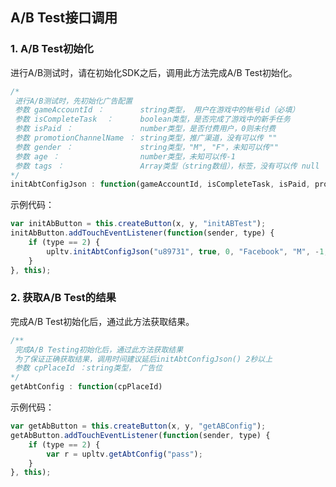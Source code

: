 ## A/B Test接口调用

### 1. A/B Test初始化
进行A/B测试时，请在初始化SDK之后，调用此方法完成A/B Test初始化。
```javascript
/*
 进行A/B测试时，先初始化广告配置
 参数 gameAccountId ：        string类型， 用户在游戏中的帐号id（必填）
 参数 isCompleteTask  ：      boolean类型，是否完成了游戏中的新手任务
 参数 isPaid ：               number类型，是否付费用户，0则未付费
 参数 promotionChannelName ： string类型，推广渠道，没有可以传 ""
 参数 gender ：               string类型，"M", "F"，未知可以传""
 参数 age ：                  number类型，未知可以传-1
 参数 tags ：                 Array类型（string数组），标签，没有可以传 null
*/
initAbtConfigJson : function(gameAccountId, isCompleteTask, isPaid, promotionChannelName, gender, age, tags)
```

示例代码：
```javascript
var initAbButton = this.createButton(x, y, "initABTest");
initAbButton.addTouchEventListener(function(sender, type) {
    if (type == 2) {
        upltv.initAbtConfigJson("u89731", true, 0, "Facebook", "M", -1, ["This is the first element.", "The second one.", "The last one."]);
    }
}, this);
```

### 2. 获取A/B Test的结果
完成A/B Test初始化后，通过此方法获取结果。
```javascript
/**
 完成A/B Testing初始化后，通过此方法获取结果
 为了保证正确获取结果，调用时间建议延后initAbtConfigJson() 2秒以上
 参数 cpPlaceId ：string类型， 广告位
*/
getAbtConfig : function(cpPlaceId)
```

示例代码：
```javascript
var getAbButton = this.createButton(x, y, "getABConfig");
getAbButton.addTouchEventListener(function(sender, type) {
    if (type == 2) {
        var r = upltv.getAbtConfig("pass");
    }
}, this);
```